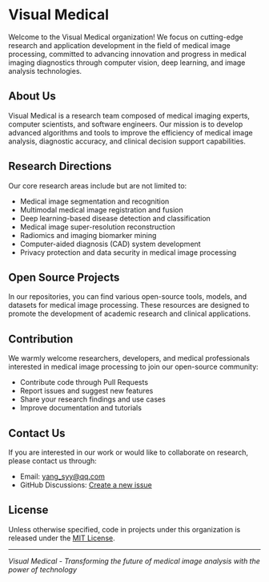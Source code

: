 # Visual Medical

Welcome to the Visual Medical organization! We focus on cutting-edge research and application development in the field of medical image processing, committed to advancing innovation and progress in medical imaging diagnostics through computer vision, deep learning, and image analysis technologies.

## About Us

Visual Medical is a research team composed of medical imaging experts, computer scientists, and software engineers. Our mission is to develop advanced algorithms and tools to improve the efficiency of medical image analysis, diagnostic accuracy, and clinical decision support capabilities.

## Research Directions

Our core research areas include but are not limited to:

- Medical image segmentation and recognition
- Multimodal medical image registration and fusion
- Deep learning-based disease detection and classification
- Medical image super-resolution reconstruction
- Radiomics and imaging biomarker mining
- Computer-aided diagnosis (CAD) system development
- Privacy protection and data security in medical image processing

## Open Source Projects

In our repositories, you can find various open-source tools, models, and datasets for medical image processing. These resources are designed to promote the development of academic research and clinical applications.

## Contribution

We warmly welcome researchers, developers, and medical professionals interested in medical image processing to join our open-source community:

- Contribute code through Pull Requests
- Report issues and suggest new features
- Share your research findings and use cases
- Improve documentation and tutorials

## Contact Us

If you are interested in our work or would like to collaborate on research, please contact us through:

- Email: [yang_syy@qq.com](mailto:yang_syy@qq.com)
- GitHub Discussions: [Create a new issue](https://github.com/Visual-Medical/discussions)

## License

Unless otherwise specified, code in projects under this organization is released under the [MIT License](LICENSE).

---

*Visual Medical - Transforming the future of medical image analysis with the power of technology*
